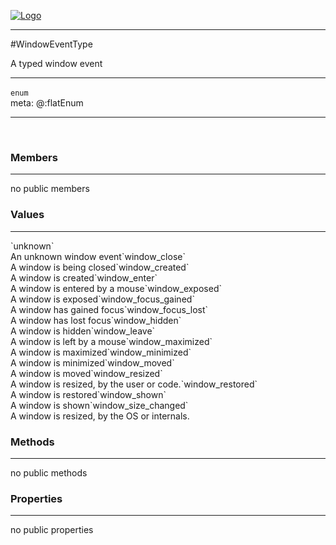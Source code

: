 
[![Logo](../../../images/logo.png)](../../../api/index.html)

---



#WindowEventType

A typed window event

---

`enum`
<span class="meta">
<br/>meta: @:flatEnum
</span>


---

&nbsp;
&nbsp;

<h3>Members</h3> <hr/>no public members<h3>Values</h3> <hr/><span class="member signature apipage">`unknown`<br/> </span>
        <span class="small_desc_flat">An unknown window event</span><span class="member signature apipage">`window_close`<br/> </span>
        <span class="small_desc_flat">A window is being closed</span><span class="member signature apipage">`window_created`<br/> </span>
        <span class="small_desc_flat">A window is created</span><span class="member signature apipage">`window_enter`<br/> </span>
        <span class="small_desc_flat">A window is entered by a mouse</span><span class="member signature apipage">`window_exposed`<br/> </span>
        <span class="small_desc_flat">A window is exposed</span><span class="member signature apipage">`window_focus_gained`<br/> </span>
        <span class="small_desc_flat">A window has gained focus</span><span class="member signature apipage">`window_focus_lost`<br/> </span>
        <span class="small_desc_flat">A window has lost focus</span><span class="member signature apipage">`window_hidden`<br/> </span>
        <span class="small_desc_flat">A window is hidden</span><span class="member signature apipage">`window_leave`<br/> </span>
        <span class="small_desc_flat">A window is left by a mouse</span><span class="member signature apipage">`window_maximized`<br/> </span>
        <span class="small_desc_flat">A window is maximized</span><span class="member signature apipage">`window_minimized`<br/> </span>
        <span class="small_desc_flat">A window is minimized</span><span class="member signature apipage">`window_moved`<br/> </span>
        <span class="small_desc_flat">A window is moved</span><span class="member signature apipage">`window_resized`<br/> </span>
        <span class="small_desc_flat">A window is resized, by the user or code.</span><span class="member signature apipage">`window_restored`<br/> </span>
        <span class="small_desc_flat">A window is restored</span><span class="member signature apipage">`window_shown`<br/> </span>
        <span class="small_desc_flat">A window is shown</span><span class="member signature apipage">`window_size_changed`<br/> </span>
        <span class="small_desc_flat">A window is resized, by the OS or internals.</span>

<h3>Methods</h3> <hr/>no public methods

<h3>Properties</h3> <hr/>no public properties

&nbsp;
&nbsp;
&nbsp;